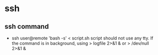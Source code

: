 # ssh 

## ssh command
- ssh user@remote 'bash -s' < script.sh
script should not use any tty. If the command is in background, using  > logfile 2>&1 &  or  > /dev/null 2>&1 &
